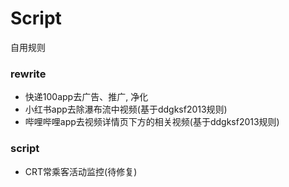 # Script
自用规则

### rewrite
- 快递100app去广告、推广, 净化
- 小红书app去除瀑布流中视频(基于ddgksf2013规则)
- 哔哩哔哩app去视频详情页下方的相关视频(基于ddgksf2013规则)

### script
- CRT常乘客活动监控(待修复)
